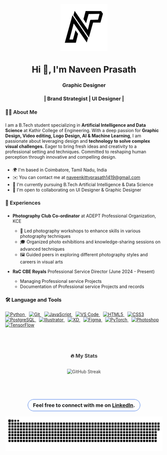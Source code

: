 <div align="center">
  <img height="150" src="./assets/Logo_Base.png" alt="Naveen Prasath Logo" />
</div>

###

<h1 align="center">Hi 👋, I'm Naveen Prasath</h1>

###

<h3 align="center">Graphic Designer</h3>
<h3 align="center">| Brand Strategist | UI Designer |</h3>

###

<h3 align="left" style="font-weight:600;">👨‍💻 About Me</h3>

###

<p align="left">
I am a B.Tech student specializing in <strong>Artificial Intelligence and Data Science</strong> at Kathir College of Engineering. With a deep passion for <strong>Graphic Design, Video editing, Logo Design, AI & Machine Learning</strong>, I am passionate about leveraging design and <strong>technology to solve complex visual challenges.</strong> Eager to bring fresh ideas and creativity to a professional setting and techniques. Committed to reshaping human perception through innovative and compelling design.
</p>

###

* 🌍  I'm based in Coimbatore, Tamil Nadu, India
* ✉️  You can contact me at [naveenkittyprasath1419@gmail.com](mailto:naveenkittyprasath1419@gmail.com)
* 🧠  I'm currently pursuing B.Tech Artificial Intelligence & Data Science
* 🤝  I'm open to collaborating on UI Designer & Graphic Designer

###

<h3 align="left" style="font-weight:600;">📌 Experiences</h3>

###

- **Photography Club Co-ordinator** at ADEPT Professional Organization, KCE
  - 📸 Led photography workshops to enhance skills in various photography techniques
  - 🎓 Organized photo exhibitions and knowledge-sharing sessions on advanced techniques
  - 🖼️ Guided peers in exploring different photography styles and careers in visual arts

- **RaC CBE Royals** Professional Service Director (June 2024 - Present)
  - Managing Professional service Projects
  - Documentation of Professional service Projects and records

###

<h3 align="left">🛠 Language and Tools</h3>

###

<p align="left">
  <a href="https://www.python.org/" target="_blank" rel="noreferrer" style="margin-right: 10px;">
    <img src="https://raw.githubusercontent.com/danielcranney/readme-generator/main/public/icons/skills/python-colored.svg" width="36" height="36" alt="Python" />
  </a>
  <a href="https://git-scm.com/" target="_blank" rel="noreferrer" style="margin-right: 10px;">
    <img src="https://raw.githubusercontent.com/danielcranney/readme-generator/main/public/icons/skills/git-colored.svg" width="36" height="36" alt="Git" />
  </a>
  <a href="https://developer.mozilla.org/en-US/docs/Web/JavaScript" target="_blank" rel="noreferrer" style="margin-right: 10px;">
    <img src="https://raw.githubusercontent.com/danielcranney/readme-generator/main/public/icons/skills/javascript-colored.svg" width="36" height="36" alt="JavaScript" />
  </a>
  <a href="https://code.visualstudio.com/" target="_blank" rel="noreferrer" style="margin-right: 10px;">
    <img src="https://raw.githubusercontent.com/danielcranney/readme-generator/main/public/icons/skills/visualstudiocode.svg" width="36" height="36" alt="VS Code" />
  </a>
  <a href="https://developer.mozilla.org/en-US/docs/Glossary/HTML5" target="_blank" rel="noreferrer" style="margin-right: 10px;">
    <img src="https://raw.githubusercontent.com/danielcranney/readme-generator/main/public/icons/skills/html5-colored.svg" width="36" height="36" alt="HTML5" />
  </a>
  <a href="https://www.w3.org/TR/CSS/#css" target="_blank" rel="noreferrer" style="margin-right: 10px;">
    <img src="https://raw.githubusercontent.com/danielcranney/readme-generator/main/public/icons/skills/css3-colored.svg" width="36" height="36" alt="CSS3" />
  </a>
  <a href="https://www.postgresql.org/" target="_blank" rel="noreferrer" style="margin-right: 10px;">
    <img src="https://raw.githubusercontent.com/danielcranney/readme-generator/main/public/icons/skills/postgresql-colored.svg" width="36" height="36" alt="PostgreSQL" />
  </a>
  <a href="https://www.adobe.com/uk/products/illustrator.html" target="_blank" rel="noreferrer" style="margin-right: 10px;">
    <img src="https://raw.githubusercontent.com/danielcranney/readme-generator/main/public/icons/skills/illustrator-colored.svg" width="36" height="36" alt="Illustrator" />
  </a>
  <a href="https://www.adobe.com/uk/products/xd.html" target="_blank" rel="noreferrer" style="margin-right: 10px;">
    <img src="https://raw.githubusercontent.com/danielcranney/readme-generator/main/public/icons/skills/xd-colored.svg" width="36" height="36" alt="XD" />
  </a>
  <a href="https://www.figma.com/" target="_blank" rel="noreferrer" style="margin-right: 10px;">
    <img src="https://raw.githubusercontent.com/danielcranney/readme-generator/main/public/icons/skills/figma-colored.svg" width="36" height="36" alt="Figma" />
  </a>
  <a href="https://pytorch.org/" target="_blank" rel="noreferrer" style="margin-right: 10px;">
    <img src="https://raw.githubusercontent.com/danielcranney/readme-generator/main/public/icons/skills/pytorch-colored.svg" width="36" height="36" alt="PyTorch" />
  </a>
  <a href="https://www.adobe.com/products/photoshop.html" target="_blank" rel="noreferrer" style="margin-right: 10px;">
    <img src="https://raw.githubusercontent.com/danielcranney/readme-generator/main/public/icons/skills/photoshop-colored.svg" width="36" height="36" alt="Photoshop" />
  </a>
  <a href="https://www.tensorflow.org/" target="_blank" rel="noreferrer" style="margin-right: 10px;">
    <img src="https://raw.githubusercontent.com/danielcranney/readme-generator/main/public/icons/skills/tensorflow-colored.svg" width="36" height="36" alt="TensorFlow" />
  </a>
</p>

###

<div align="center" style="margin-top: 5rem; color:#3d3d3d;">
    <h3 align="center" style="margin-bottom: 2rem;">🔥 My Stats</h3>
    <img src="https://github-readme-streak-stats.herokuapp.com/?user=NaveenKitty14" alt="GitHub Streak">
</div>

###

<div align="center" style="margin-top: 5rem;">
<h3 align="center" style="border: 1px solid #326ce5; border-radius: 10rem; padding: 0.5rem 1rem; width: max-content;">Feel free to connect with me on <a href="https://www.linkedin.com/in/naveen-prasath144/">LinkedIn</a>.</h3>

<p align="center">
 <img width="1000" src="assets/github-snake.svg" alt="snake"/>
</p>
</div>

###
   
